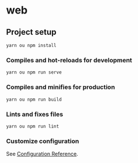 # web

## Project setup
```
yarn ou npm install
```

### Compiles and hot-reloads for development
```
yarn ou npm run serve
```

### Compiles and minifies for production
```
yarn ou npm run build
```

### Lints and fixes files
```
yarn ou npm run lint
```

### Customize configuration
See [Configuration Reference](https://cli.vuejs.org/config/).
